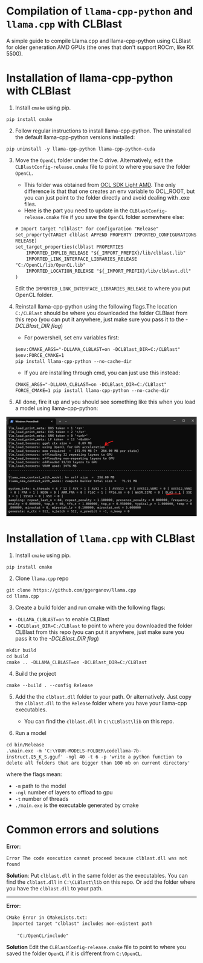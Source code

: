 # Compilation of `llama-cpp-python` and `llama.cpp` with CLBlast

A simple guide to compile Llama.cpp and llama-cpp-python using CLBlast for older generation AMD GPUs (the ones that don't support ROCm, like RX 5500).

# Installation of llama-cpp-python with CLBlast
1. Install `cmake` using pip.
```
pip install cmake
```


2. Follow regular instructions to install llama-cpp-python. The uninstalled the default llama-cpp-python versions installed:
```
pip uninstall -y llama-cpp-python llama-cpp-python-cuda
```


3. Move the `OpenCL` folder under the C drive. Alternatively, edit the `CLBlastConfig-release.cmake` file to point to where you save the folder `OpenCL`. 
    * This folder was obtained from [OCL SDK Light AMD](https://github.com/GPUOpen-LibrariesAndSDKs/OCL-SDK). The only difference is that that one creates an env variable to OCL_ROOT, but you can just point to the folder directly and avoid dealing with .exe files.
    * Here is the part you need to update in the `CLBlastConfig-release.cmake` file if you save the `OpenCL` folder somewhere else:
    ```
    # Import target "clblast" for configuration "Release"
    set_property(TARGET clblast APPEND PROPERTY IMPORTED_CONFIGURATIONS RELEASE)
    set_target_properties(clblast PROPERTIES
        IMPORTED_IMPLIB_RELEASE "${_IMPORT_PREFIX}/lib/clblast.lib"
        IMPORTED_LINK_INTERFACE_LIBRARIES_RELEASE "C:/OpenCL/lib/OpenCL.lib"
        IMPORTED_LOCATION_RELEASE "${_IMPORT_PREFIX}/lib/clblast.dll"
    )
    ```
    Edit the `IMPORTED_LINK_INTERFACE_LIBRARIES_RELEASE` to where you put OpenCL folder.

4. Reinstall llama-cpp-python using the following flags.The location `C:/CLBlast` should be where you downloaded the folder CLBlast from this repo (you can put it anywhere, just make sure you pass it to the *-DCLBlast_DIR flag*)

    * For powershell, set env variables first:
    ```
    $env:CMAKE_ARGS="-DLLAMA_CLBLAST=on -DCLBlast_DIR=C:/CLBlast"
    $env:FORCE_CMAKE=1 
    pip install llama-cpp-python --no-cache-dir
    ```

    * If you are installing through cmd, you can just use this instead:
    ```
    CMAKE_ARGS="-DLLAMA_CLBLAST=on -DCLBlast_DIR=C:/CLBlast" FORCE_CMAKE=1 pip install llama-cpp-python --no-cache-dir
    ```


5. All done, fire it up and you should see something like this when you load a model using llama-cpp-python:
<!-- Display image from Screenshots folder -->
![llama-cpp-python](Screenshots/successful-loading-with-clblast.png)


# Installation of `llama.cpp` with CLBlast
1. Install `cmake` using pip.
```
pip install cmake
```
2. Clone `llama.cpp` repo
```
git clone https://github.com/ggerganov/llama.cpp
cd llama.cpp
```
3. Create a build folder and run cmake with the following flags:
* `-DLLAMA_CLBLAST=on` to enable CLBlast
* `-DCLBlast_DIR=C:/CLBlast` to point to where you downloaded the folder CLBlast from this repo (you can put it anywhere, just make sure you pass it to the *-DCLBlast_DIR flag*)
```
mkdir build
cd build
cmake .. -DLLAMA_CLBLAST=on -DCLBlast_DIR=C:/CLBlast
```

4. Build the project
```
cmake --build . --config Release
```

5. Add the  the `clblast.dll` folder to your path. Or alternatively. Just copy the `clblast.dll` to the `Release` folder where you have your llama-cpp executables.
    * You can find the `clblast.dll` in `C:\CLBlast\lib` on this repo.

6. Run a model
```
cd bin/Release
.\main.exe -m 'C:\YOUR-MODELS-FOLDER\codellama-7b-instruct.Q5_K_S.gguf' -ngl 40 -t 6 -p 'write a python function to delete all folders that are bigger than 100 mb on current directory'
```
where the flags mean:
* `-m` path to the model
* `-ngl` number of layers to offload to gpu
* `-t` number of threads
* `./main.exe` is the executable generated by cmake

# Common errors and solutions

**Error**: 
```
Error The code execution cannot proceed because clblast.dll was not found
```
**Solution**: Put `clblast.dll` in the same folder as the executables. You can find the `clblast.dll` in `C:\CLBlast\lib` on this repo. Or add the folder where you have the `clblast.dll` to your path.

-----------------
**Error**: 
```
CMake Error in CMakeLists.txt:
  Imported target "clblast" includes non-existent path

    "C:/OpenCL/include"
```
**Solution**
Edit the `CLBlastConfig-release.cmake` file to point to where you saved the folder `OpenCL` if it is different from `C:\OpenCL`.


